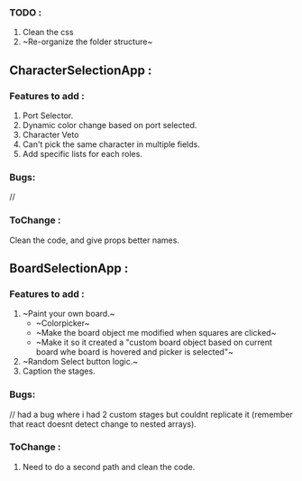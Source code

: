### TODO :
1. Clean the css
2. ~Re-organize the folder structure~

## CharacterSelectionApp : 

### Features to add :
1. Port Selector.
2. Dynamic color change based on port selected.
3. Character Veto
4. Can't pick the same character in multiple fields.
5. Add specific lists for each roles.

### Bugs:
//
### ToChange :
Clean the code, and give props better names.
## BoardSelectionApp : 

### Features to add :
1. ~Paint your own board.~
    - ~Colorpicker~ 
    - ~Make the board object me modified when squares are clicked~
    - ~Make it so it created a "custom board object based on current board whe board is hovered and picker is selected"~
2. ~Random Select button logic.~
3. Caption the stages.

### Bugs:
// had a bug where i had 2 custom stages but couldnt replicate it (remember that react doesnt detect change to nested arrays).
### ToChange :
1. Need to do a second path and clean the code.